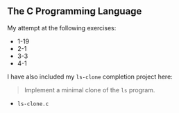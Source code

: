 ## The C Programming Language
My attempt at the following exercises:

- 1-19
- 2-1
- 3-3
- 4-1

I have also included my `ls-clone` completion project here:

> Implement a minimal clone of the `ls` program.

- `ls-clone.c`

